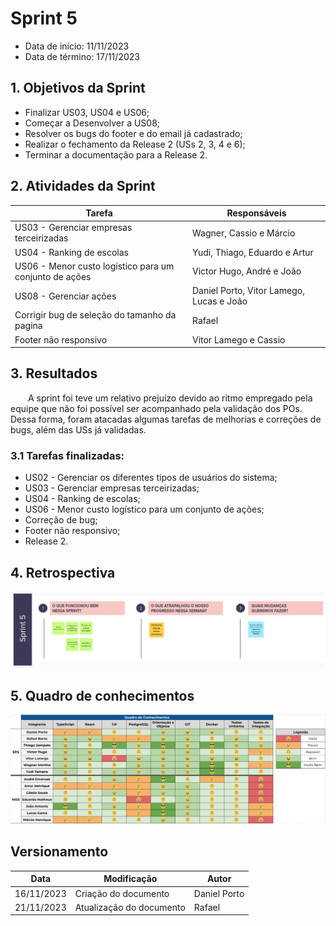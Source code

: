 # Sprint 5

- Data de início: 11/11/2023
- Data de término: 17/11/2023

## 1. Objetivos da Sprint

- Finalizar US03, US04 e US06;
- Começar a Desenvolver a US08;
- Resolver os bugs do footer e do email já cadastrado;
- Realizar o fechamento da Release 2 (USs 2, 3, 4 e 6);
- Terminar a documentação para a Release 2.

## 2. Atividades da Sprint
| Tarefa | Responsáveis |
|---|---|
|US03 - Gerenciar empresas terceirizadas|Wagner, Cassio e Márcio|
|US04 - Ranking de escolas|Yudi, Thiago, Eduardo e Artur|
|US06 - Menor custo logístico para um conjunto de ações| Victor Hugo, André e João|
|US08 - Gerenciar ações| Daniel Porto, Vitor Lamego, Lucas e João|
|Corrigir bug de seleção do tamanho da pagina| Rafael
|Footer não responsivo|Vitor Lamego e Cassio|

## 3. Resultados

&emsp;&emsp;A sprint foi teve um relativo prejuízo devido ao ritmo empregado pela equipe que não foi possível ser acompanhado pela validação dos POs. Dessa forma, foram atacadas algumas tarefas de melhorias e correções de bugs, além das USs já validadas.

### 3.1 Tarefas finalizadas:

- US02 - Gerenciar os diferentes tipos de usuários do sistema;
- US03 - Gerenciar empresas terceirizadas;
- US04 - Ranking de escolas;
- US06 - Menor custo logístico para um conjunto de ações;
- Correção de bug;
- Footer não responsivo;
- Release 2.

## 4. Retrospectiva

![Retrospectiva](../assets/retrospectivas/retrospectiva5.png)

## 5. Quadro de conhecimentos

![Conhecimentos](../assets/quadro-conhecimento/conhecimento4.png)

## Versionamento

| Data | Modificação | Autor |
|---|---|---|
|16/11/2023|Criação do documento|Daniel Porto|
|21/11/2023|Atualização do documento| Rafael|
